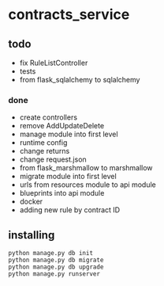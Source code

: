 # contracts_service

## todo
- fix RuleListController
- tests
- from flask_sqlalchemy to sqlalchemy

### done
- create controllers
- remove AddUpdateDelete
- manage module into first level
- runtime config
- change returns
- change request.json
- from flask_marshmallow to marshmallow
- migrate module into first level
- urls from resources module to api module
- blueprints into api module
- docker
- adding new rule by contract ID

## installing
`python manage.py db init`  
`python manage.py db migrate`  
`python manage.py db upgrade`  
`python manage.py runserver`